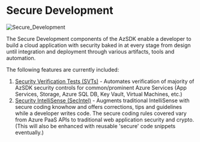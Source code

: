 # Secure Development

![Secure_Development](../Images/Secure_Development.png)

The Secure Development components of the AzSDK enable a developer to build a cloud application with security baked in at every stage from design until integration and deployment through various artifacts, tools and automation. 

The following features are currently included:
1. [Security Verification Tests (SVTs)](Secure_Development_userguide.md) -  Automates verification of majority of AzSDK security controls for common/prominent Azure Services (App Services, Storage, Azure SQL DB, Key Vault, Virtual Machines, etc.)
2. [Security IntelliSense (SecIntel)](Security_IntelliSense_userguide.md) - Augments traditional IntelliSense with secure coding knowhow and offers corrections, tips and guidelines while a developer writes code. The secure coding rules covered vary from Azure PaaS APIs to traditional web application security and crypto. (This will also be enhanced with reusable 'secure' code snippets eventually.)
